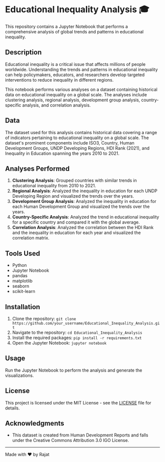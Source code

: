 # Educational Inequality Analysis :mortar_board:

This repository contains a Jupyter Notebook that performs a comprehensive analysis of global trends and patterns in educational inequality.

## Description

Educational inequality is a critical issue that affects millions of people worldwide. Understanding the trends and patterns in educational inequality can help policymakers, educators, and researchers develop targeted interventions to reduce inequality in different regions.

This notebook performs various analyses on a dataset containing historical data on educational inequality on a global scale. The analyses include clustering analysis, regional analysis, development group analysis, country-specific analysis, and correlation analysis.

## Data

The dataset used for this analysis contains historical data covering a range of indicators pertaining to educational inequality on a global scale. The dataset's prominent components include ISO3, Country, Human Development Groups, UNDP Developing Regions, HDI Rank (2021), and Inequality in Education spanning the years 2010 to 2021.

## Analyses Performed

1. **Clustering Analysis**: Grouped countries with similar trends in educational inequality from 2010 to 2021.
2. **Regional Analysis**: Analyzed the inequality in education for each UNDP Developing Region and visualized the trends over the years.
3. **Development Group Analysis**: Analyzed the inequality in education for each Human Development Group and visualized the trends over the years.
4. **Country-Specific Analysis**: Analyzed the trend in educational inequality for a specific country and compared it with the global average.
5. **Correlation Analysis**: Analyzed the correlation between the HDI Rank and the inequality in education for each year and visualized the correlation matrix.

## Tools Used

- Python
- Jupyter Notebook
- pandas
- matplotlib
- seaborn
- scikit-learn

## Installation

1. Clone the repository: `git clone https://github.com/your_username/Educational_Inequality_Analysis.git`
2. Navigate to the repository: `cd Educational_Inequality_Analysis`
3. Install the required packages: `pip install -r requirements.txt`
4. Open the Jupyter Notebook: `jupyter notebook`

## Usage

Run the Jupyter Notebook to perform the analysis and generate the visualizations.

## License

This project is licensed under the MIT License - see the [LICENSE](LICENSE) file for details.

## Acknowledgments

- This dataset is created from Human Development Reports and falls under the Creative Commons Attribution 3.0 IGO License.

---

Made with :heart: by Rajat

